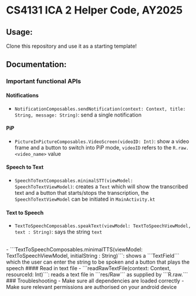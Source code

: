 # CS4131 ICA 2 Helper Code, AY2025
## Usage:
Clone this repository and use it as a starting template!
## Documentation:
### Important functional APIs
#### Notifications
- ```NotificationComposables.sendNotification(context: Context, title: String, message: String)```: send a single notification
#### PiP
- ```PictureInPictureComposables.VideoScreen(videoID: Int)```: show a video frame and a button to switch into PiP mode, ```videoID``` refers to the ```R.raw.<video_name>``` value
#### **Speech** to Text
- ```SpeechToTextComposables.minimalSTT(viewModel: SpeechToTextViewModel)```: creates a ```Text``` which will show the transcribed text and a button that starts/stops the transcription, the ```SpeechToTextViewModel``` can be initiated in ```MainActivity.kt```
#### **Text** to Speech
- ```TextToSpeechComposables.speakText(viewModel: TextToSpeechViewModel, text : String)```: says the string ```text```
<br>
- ```TextToSpeechComposables.minimalTTS(viewModel: TextToSpeechViewModel, initialString : String)```: shows a ```TextField``` which the user can enter the string to be spoken and a button that plays the speech
#### Read in text file
- ```readRawTextFile(context: Context, resourceId: Int)```: reads a text file in ```res/Raw``` as supplied by ```R.raw.<textFileName>```
### Troubleshooting
- Make sure all dependencies are loaded correctly
- Make sure relevant permissions are authorised on your android device
